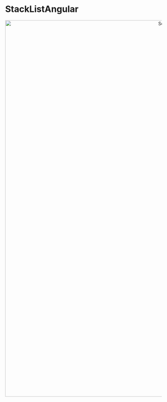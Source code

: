 # StackListAngular

<div align="center">
<img width="1212" alt="Screen Shot 2022-07-21 at 22 39 08" src="https://github.com/MaiaraSanto/StackX-List-Angular/blob/main/im.png">
 </div>
